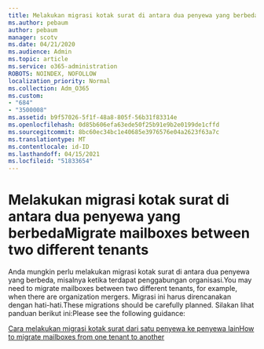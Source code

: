 ```yaml
---
title: Melakukan migrasi kotak surat di antara dua penyewa yang berbeda
ms.author: pebaum
author: pebaum
manager: scotv
ms.date: 04/21/2020
ms.audience: Admin
ms.topic: article
ms.service: o365-administration
ROBOTS: NOINDEX, NOFOLLOW
localization_priority: Normal
ms.collection: Adm_O365
ms.custom:
- "684"
- "3500008"
ms.assetid: b9f57026-5f1f-48a8-805f-56b31f83314e
ms.openlocfilehash: 0d85b606efa63ede50f25b91e9b2e0199de1cffd
ms.sourcegitcommit: 8bc60ec34bc1e40685e3976576e04a2623f63a7c
ms.translationtype: MT
ms.contentlocale: id-ID
ms.lasthandoff: 04/15/2021
ms.locfileid: "51833654"
---
```

# <a name="migrate-mailboxes-between-two-different-tenants"></a><span data-ttu-id="2fccc-102">Melakukan migrasi kotak surat di antara dua penyewa yang berbeda</span><span class="sxs-lookup"><span data-stu-id="2fccc-102">Migrate mailboxes between two different tenants</span></span>

<span data-ttu-id="2fccc-103">Anda mungkin perlu melakukan migrasi kotak surat di antara dua penyewa yang berbeda, misalnya ketika terdapat penggabungan organisasi.</span><span class="sxs-lookup"><span data-stu-id="2fccc-103">You may need to migrate mailboxes between two different tenants, for example, when there are organization mergers.</span></span> <span data-ttu-id="2fccc-104">Migrasi ini harus direncanakan dengan hati-hati.</span><span class="sxs-lookup"><span data-stu-id="2fccc-104">These migrations should be carefully planned.</span></span> <span data-ttu-id="2fccc-105">Silakan lihat panduan berikut ini:</span><span class="sxs-lookup"><span data-stu-id="2fccc-105">Please see the following guidance:</span></span>
  
[<span data-ttu-id="2fccc-106">Cara melakukan migrasi kotak surat dari satu penyewa ke penyewa lain</span><span class="sxs-lookup"><span data-stu-id="2fccc-106">How to migrate mailboxes from one tenant to another</span></span>](https://docs.microsoft.com/Exchange/mailbox-migration/migrate-mailboxes-across-tenants)
  